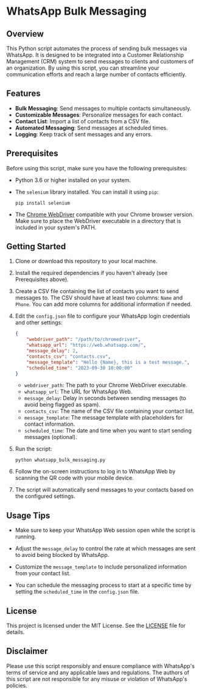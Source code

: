 # WhatsApp Bulk Messaging

## Overview

This Python script automates the process of sending bulk messages via WhatsApp. It is designed to be integrated into a Customer Relationship Management (CRM) system to send messages to clients and customers of an organization. By using this script, you can streamline your communication efforts and reach a large number of contacts efficiently.

## Features

- **Bulk Messaging**: Send messages to multiple contacts simultaneously.
- **Customizable Messages**: Personalize messages for each contact.
- **Contact List**: Import a list of contacts from a CSV file.
- **Automated Messaging**: Send messages at scheduled times.
- **Logging**: Keep track of sent messages and any errors.

## Prerequisites

Before using this script, make sure you have the following prerequisites:

- Python 3.6 or higher installed on your system.
- The `selenium` library installed. You can install it using `pip`:

  ```
  pip install selenium
  ```

- The [Chrome WebDriver](https://chromedriver.chromium.org/downloads) compatible with your Chrome browser version. Make sure to place the WebDriver executable in a directory that is included in your system's PATH.

## Getting Started

1. Clone or download this repository to your local machine.

2. Install the required dependencies if you haven't already (see Prerequisites above).

3. Create a CSV file containing the list of contacts you want to send messages to. The CSV should have at least two columns: `Name` and `Phone`. You can add more columns for additional information if needed.

4. Edit the `config.json` file to configure your WhatsApp login credentials and other settings:

   ```json
   {
       "webdriver_path": "/path/to/chromedriver",
       "whatsapp_url": "https://web.whatsapp.com/",
       "message_delay": 2,
       "contacts_csv": "contacts.csv",
       "message_template": "Hello {Name}, this is a test message.",
       "scheduled_time": "2023-09-30 10:00:00"
   }
   ```

   - `webdriver_path`: The path to your Chrome WebDriver executable.
   - `whatsapp_url`: The URL for WhatsApp Web.
   - `message_delay`: Delay in seconds between sending messages (to avoid being flagged as spam).
   - `contacts_csv`: The name of the CSV file containing your contact list.
   - `message_template`: The message template with placeholders for contact information.
   - `scheduled_time`: The date and time when you want to start sending messages (optional).

5. Run the script:

   ```
   python whatsapp_bulk_messaging.py
   ```

6. Follow the on-screen instructions to log in to WhatsApp Web by scanning the QR code with your mobile device.

7. The script will automatically send messages to your contacts based on the configured settings.

## Usage Tips

- Make sure to keep your WhatsApp Web session open while the script is running.

- Adjust the `message_delay` to control the rate at which messages are sent to avoid being blocked by WhatsApp.

- Customize the `message_template` to include personalized information from your contact list.

- You can schedule the messaging process to start at a specific time by setting the `scheduled_time` in the `config.json` file.

## License

This project is licensed under the MIT License. See the [LICENSE](LICENSE) file for details.

## Disclaimer

Please use this script responsibly and ensure compliance with WhatsApp's terms of service and any applicable laws and regulations. The authors of this script are not responsible for any misuse or violation of WhatsApp's policies.